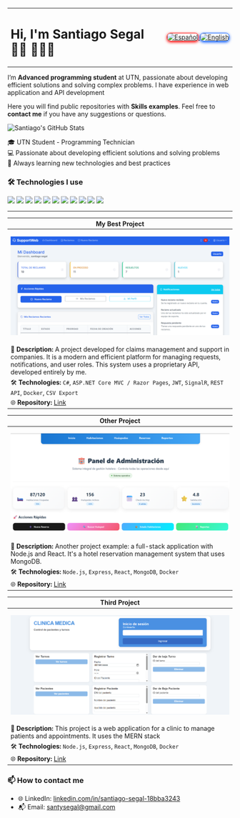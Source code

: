 <table width="100%"><tr>
<td><h1>Hi, I'm Santiago Segal👋🏽 👨🏽‍💻</h1></td>
<td align="right" width="160">
  <a href="README.es.md">
    <img src="https://img.shields.io/badge/Español-%23e63946?style=for-the-badge&logo=spanish&logoColor=white&labelColor=black" alt="Español" style="box-shadow:0 2px 6px #ff0000ff;border-radius:8px;border:1px solid #ff0000ff;" width="65"/>
  </a>
  <a href="README.md">
    <img src="https://img.shields.io/badge/English-%23007bff?style=for-the-badge&logo=english&logoColor=white&labelColor=black" alt="English" style="box-shadow:0 2px 6px #0055ffff;border-radius:8px;border:1px solid #0055ffff;" width="65"/>
  </a>
</td>
</tr></table>
<p>I’m <strong>Advanced programming student</strong> at UTN, passionate about developing efficient solutions and solving complex problems. I have experience in web application and API development</p>

<p>Here you will find public repositories with <strong>Skills examples</strong>. Feel free to <strong>contact me</strong> if you have any suggestions or questions.</p>


<img alt="Santiago's GitHub Stats" src="https://github-readme-stats.vercel.app/api?username=Santucho12&amp;show_icons=true&amp;include_all_commits=true&amp;count_private=true&amp;bg_color=ffffff&amp;title_color=3399ff&amp;text_color=242424ff&amp;icon_color=3455ccff&amp;ring_color=3399ff">



<p>
🎓 UTN Student - Programming Technician<br>
💻 Passionate about developing efficient solutions and solving problems<br>
🚀 Always learning new technologies and best practices
</p>

### 🛠️ Technologies I use
<p align="left">
  <img src="https://img.shields.io/badge/-C%23-239120?style=flat&logo=c-sharp&logoColor=white" />
  <img src="https://img.shields.io/badge/-.NET-512BD4?style=flat&logo=dotnet&logoColor=white" />
  <img src="https://img.shields.io/badge/-ASP.NET-512BD4?style=flat&logo=dotnet&logoColor=white" />
  <img src="https://img.shields.io/badge/-ADO.NET-512BD4?style=flat&logo=dotnet&logoColor=white" />
  <img src="https://img.shields.io/badge/-Entity%20Framework-6DB33F?style=flat&logo=.net&logoColor=white" />
  <img src="https://img.shields.io/badge/-SQL-4479A1?style=flat&logo=postgresql&logoColor=white" />
  <img src="https://img.shields.io/badge/-MongoDB-47A248?style=flat&logo=mongodb&logoColor=white" />
  <img src="https://img.shields.io/badge/-Python-3776AB?style=flat&logo=python&logoColor=white" />
  <img src="https://img.shields.io/badge/-xUnit-02569B?style=flat&logo=xunit&logoColor=white" />
  <img src="https://img.shields.io/badge/-Docker-2496ED?style=flat&logo=docker&logoColor=white" />
  <img src="https://img.shields.io/badge/-JWT-000000?style=flat&logo=jsonwebtokens&logoColor=white" />
</p>

---






| **My Best Project** |
|------------------------------------------------------------------------------|
| <p align="center"> <img src="images/Captura%20de%20pantalla%202025-08-26%20021233.png" width="800" > </p> |
|🔹 **Description:** A project developed for claims management and support in companies. It is a modern and efficient platform for managing requests, notifications, and user roles. This system uses a proprietary API, developed entirely by me. |
| 🛠️ **Technologies:** `C#`, `ASP.NET Core MVC / Razor Pages`, `JWT`, `SignalR`, `REST API`, `Docker`, `CSV Export` |
| 🌐 **Repository:** [Link](https://github.com/Santucho12/Proyecto-SupportWebb-.Net.git) |


| **Other Project** |
|------------------------------------------------------------------------------|
| <p align="center"> <img src="images/Captura%20de%20pantalla%202025-08-26%20021812.png" width="800" > </p> |
| 🔹 **Description:** Another project example: a full-stack application with Node.js and React. It's a hotel reservation management system that uses MongoDB. |
| 🛠️ **Technologies:** `Node.js`, `Express`, `React`, `MongoDB`, `Docker` |
| 🌐 **Repository:** [Link](https://github.com/Santucho12/HotelReservas-proyectoFinal-BaseDeDatos2.git) |

| **Third Project** |
|------------------------------------------------------------------------------|
| <p align="center"> <img src="images/Captura%20de%20pantalla%202025-08-26%20021942.png" width="700" > </p> |
| 🔹 **Description:** This project is a web application for a clinic to manage patients and appointments. It uses the MERN stack |
| 🛠️ **Technologies:** `Node.js`, `Express`, `React`, `MongoDB`, `Docker` |
| 🌐 **Repository:** [Link](https://github.com/Santucho12/ClinicaMedica-proyecto-programacion3.git) |


### 📫 How to contact me
- 🌐 LinkedIn: [linkedin.com/in/santiago-segal-18bba3243](https://linkedin.com/in/santiago-segal-18bba3243)
- 📬 Email: santysegal@gmail.com
